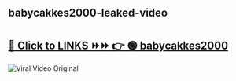 
 ## babycakkes2000-leaked-video 

# <h2><a href="https://clipsfans.com/babycakkes2000&ref=git">🔗 Click to LINKS ⏩⏩ 👉 🟢 babycakkes2000 </a></h2>

<a href="https://clipsfans.com/babycakkes2000&ref=git" rel="nofollow" data-target="animated-image.originalLink"><img src="https://i.ibb.co.com/xMMVF88/686577567.gif" alt="Viral Video Original" style="max-width: 100%; display: inline-block;" data-target="animated-image.originalImage"></a>
